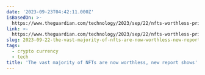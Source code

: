 ```yaml
---
date: '2023-09-23T04:42:11.000Z'
isBasedOn: >-
  https://www.theguardian.com/technology/2023/sep/22/nfts-worthless-price?CMP=Share_AndroidApp_Other
link: >-
  https://www.theguardian.com/technology/2023/sep/22/nfts-worthless-price?CMP=Share_AndroidApp_Other
slug: 2023-09-22-the-vast-majority-of-nfts-are-now-worthless-new-report-shows
tags:
  - crypto currency
  - tech
title: 'The vast majority of NFTs are now worthless, new report shows'
---
```

 

